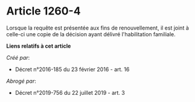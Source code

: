 # Article 1260-4

Lorsque la requête est présentée aux fins de renouvellement, il est joint à celle-ci une copie de la décision ayant délivré
l'habilitation familiale.

**Liens relatifs à cet article**

_Créé par_:

  - Décret n°2016-185 du 23 février 2016 - art. 16

_Abrogé par_:

  - Décret n°2019-756 du 22 juillet 2019 - art. 3
